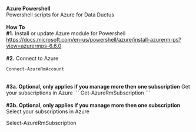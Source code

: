 <B>Azure Powershell</B>
</BR>
Powershell scripts for Azure for Data Ductus
</BR>
</BR>
<B>How To</B>
</br>
<B>#1.</B> Install or update Azure module for Powershell
https://docs.microsoft.com/en-us/powershell/azure/install-azurerm-ps?view=azurermps-6.6.0
</br>
</br>
<B>#2.</b> Connect to Azure 
``` powershell
Connect-AzureRmAccount
```
</br>
<b>#3a. Optional, only applies if you manage more then one subscription</b> Get your subscriptions in Azure
```
Get-AzureRmSubscription
```

</br>
</br>
<b>#3b. Optional, only applies if you manage more then one subscription</b> Select your subscriptions in Azure

Select-AzureRmSubscription
